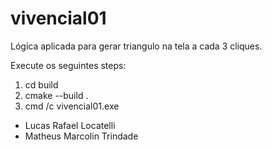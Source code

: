 # vivencial01

Lógica aplicada para gerar triangulo na tela a cada 3 cliques.

Execute os seguintes steps:

1. cd build
2. cmake --build .
3. cmd /c vivencial01.exe

- Lucas Rafael Locatelli
- Matheus Marcolin Trindade
